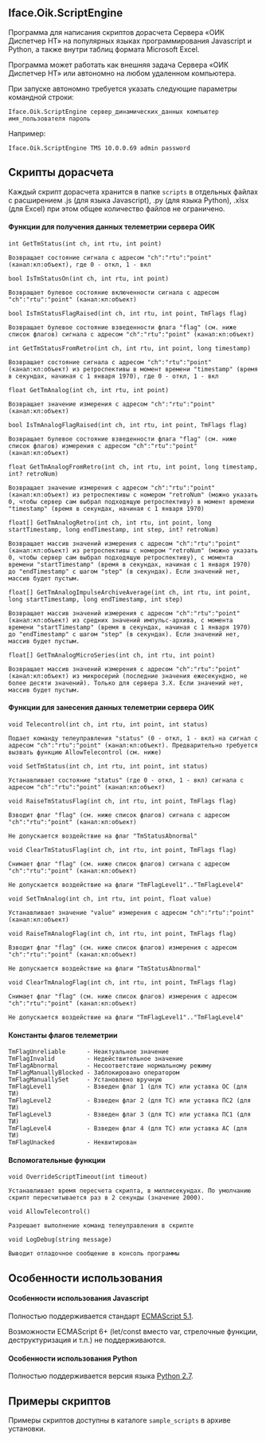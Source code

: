 ## Iface.Oik.ScriptEngine

Программа для написания скриптов дорасчета Сервера «ОИК Диспетчер НТ» на популярных языках программирования Javascript и Python, а также внутри таблиц формата Microsoft Excel.

Программа может работать как внешняя задача Сервера «ОИК Диспетчер НТ» или автономно на любом удаленном компьютера.

При запуске автономно требуется указать следующие параметры командной строки:

    Iface.Oik.ScriptEngine сервер_динамических_данных компьютер имя_пользователя пароль
    
Например:

    Iface.Oik.ScriptEngine TMS 10.0.0.69 admin password

## Скрипты дорасчета

Каждый скрипт дорасчета хранится в папке `scripts` в отдельных файлах с расширением .js (для языка Javascript), .py (для языка Python), .xlsx (для Excel) при этом общее количество файлов не ограничено.



#### Функции для получения данных телеметрии сервера ОИК

```
int GetTmStatus(int ch, int rtu, int point)

Возвращает состояние сигнала с адресом "ch":"rtu":"point" (канал:кп:объект), где 0 - откл, 1 - вкл 
```

```
bool IsTmStatusOn(int ch, int rtu, int point)

Возвращает булевое состояние включенности сигнала с адресом "ch":"rtu":"point" (канал:кп:объект)
```

```
bool IsTmStatusFlagRaised(int ch, int rtu, int point, TmFlags flag)

Возвращает булевое состояние взведенности флага "flag" (см. ниже список флагов) сигнала с адресом "ch":"rtu":"point" (канал:кп:объект)
```

```
int GetTmStatusFromRetro(int ch, int rtu, int point, long timestamp)

Возвращает состояние сигнала с адресом "ch":"rtu":"point" (канал:кп:объект) из ретроспективы в момент времени "timestamp" (время в секундах, начиная с 1 января 1970), где 0 - откл, 1 - вкл 
```

```
float GetTmAnalog(int ch, int rtu, int point)

Возвращает значение измерения с адресом "ch":"rtu":"point" (канал:кп:объект)
```

```
bool IsTmAnalogFlagRaised(int ch, int rtu, int point, TmFlags flag)

Возвращает булевое состояние взведенности флага "flag" (см. ниже список флагов) измерения с адресом "ch":"rtu":"point" (канал:кп:объект)
```

```
float GetTmAnalogFromRetro(int ch, int rtu, int point, long timestamp, int? retroNum)

Возвращает значение измерения с адресом "ch":"rtu":"point" (канал:кп:объект) из ретроспективы с номером "retroNum" (можно указать 0, чтобы сервер сам выбрал подходящую ретроспективу) в момент времени "timestamp" (время в секундах, начиная с 1 января 1970)
```

```
float[] GetTmAnalogRetro(int ch, int rtu, int point, long startTimestamp, long endTimestamp, int step, int? retroNum)

Возвращает массив значений измерения с адресом "ch":"rtu":"point" (канал:кп:объект) из ретроспективы с номером "retroNum" (можно указать 0, чтобы сервер сам выбрал подходящую ретроспективу), с момента времени "startTimestamp" (время в секундах, начиная с 1 января 1970) до "endTimestamp" с шагом "step" (в секундах). Если значений нет, массив будет пустым.
```

```
float[] GetTmAnalogImpulseArchiveAverage(int ch, int rtu, int point, long startTimestamp, long endTimestamp, int step)

Возвращает массив значений измерения с адресом "ch":"rtu":"point" (канал:кп:объект) из средних значений импульс-архива, с момента времени "startTimestamp" (время в секундах, начиная с 1 января 1970) до "endTimestamp" с шагом "step" (в секундах). Если значений нет, массив будет пустым.
```

```
float[] GetTmAnalogMicroSeries(int ch, int rtu, int point)

Возвращает массив значений измерения с адресом "ch":"rtu":"point" (канал:кп:объект) из микросерий (последние значения ежесекундно, не более десяти значений). Только для сервера 3.Х. Если значений нет, массив будет пустым.
```

#### Функции для занесения данных телеметрии сервера ОИК

```
void Telecontrol(int ch, int rtu, int point, int status)

Подает команду телеуправления "status" (0 - откл, 1 - вкл) на сигнал с адресом "ch":"rtu":"point" (канал:кп:объект). Предварительно требуется вызвать функцию AllowTelecontrol (см. ниже)
```

```
void SetTmStatus(int ch, int rtu, int point, int status)

Устанавливает состояние "status" (где 0 - откл, 1 - вкл) сигнала с адресом "ch":"rtu":"point" (канал:кп:объект)
```

```
void RaiseTmStatusFlag(int ch, int rtu, int point, TmFlags flag)

Взводит флаг "flag" (см. ниже список флагов) сигнала с адресом "ch":"rtu":"point" (канал:кп:объект)

Не допускается воздействие на флаг "TmStatusAbnormal" 
```

```
void ClearTmStatusFlag(int ch, int rtu, int point, TmFlags flag)

Снимает флаг "flag" (см. ниже список флагов) сигнала с адресом "ch":"rtu":"point" (канал:кп:объект)

Не допускается воздействие на флаги "TmFlagLevel1".."TmFlagLevel4"
```

```
void SetTmAnalog(int ch, int rtu, int point, float value)

Устанавливает значение "value" измерения с адресом "ch":"rtu":"point" (канал:кп:объект)
```

```
void RaiseTmAnalogFlag(int ch, int rtu, int point, TmFlags flag)

Взводит флаг "flag" (см. ниже список флагов) измерения с адресом "ch":"rtu":"point" (канал:кп:объект)

Не допускается воздействие на флаги "TmStatusAbnormal" 
```

```
void ClearTmAnalogFlag(int ch, int rtu, int point, TmFlags flag)

Снимает флаг "flag" (см. ниже список флагов) измерения с адресом "ch":"rtu":"point" (канал:кп:объект)

Не допускается воздействие на флаги "TmFlagLevel1".."TmFlagLevel4"
```


#### Константы флагов телеметрии

```
TmFlagUnreliable      - Неактуальное значение
TmFlagInvalid         - Недействительное значение
TmFlagAbnormal        - Несоответствие нормальному режиму
TmFlagManuallyBlocked - Заблокировано оператором
TmFlagManuallySet     - Установлено вручную
TmFlagLevel1          - Взведен флаг 1 (для ТС) или уставка ОС (для ТИ)
TmFlagLevel2          - Взведен флаг 2 (для ТС) или уставка ПС2 (для ТИ)
TmFlagLevel3          - Взведен флаг 3 (для ТС) или уставка ПС1 (для ТИ)
TmFlagLevel4          - Взведен флаг 4 (для ТС) или уставка АС (для ТИ)
TmFlagUnacked         - Неквитирован
```

#### Вспомогательные функции

```
void OverrideScriptTimeout(int timeout)

Устанавливает время пересчета скрипта, в миллисекундах. По умолчанию скрипт пересчитывается раз в 2 секунды (значение 2000).
```

```
void AllowTelecontrol()

Разрешает выполнение команд телеуправления в скрипте
```

```
void LogDebug(string message)

Выводит отладочное сообщение в консоль программы
```

## Особенности использования 

#### Особенности использования Javascript

Полностью поддерживается стандарт [ECMAScript 5.1](http://www.ecma-international.org/ecma-262/5.1/).

Возможности ECMAScript 6+ (let/const вместо var, стрелочные функции, деструктуризация и т.п.) не поддерживаются.

#### Особенности использования Python

Полностью поддерживается версия языка [Python 2.7](https://www.python.org/download/releases/2.7/).

## Примеры скриптов
Примеры скриптов доступны в каталоге `sample_scripts` в архиве установки.